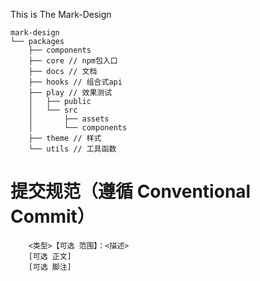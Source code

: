 This is The Mark-Design

```
mark-design
└── packages
    ├── components
    ├── core // npm包入口
    ├── docs // 文档
    ├── hooks // 组合式api
    ├── play // 效果测试
    │   ├── public
    │   └── src
    │       ├── assets
    │       └── components
    ├── theme // 样式
    └── utils // 工具函数
```

# 提交规范（遵循 Conventional Commit）

```
    <类型>【可选 范围】：<描述>
    [可选 正文]
    [可选 脚注]
```